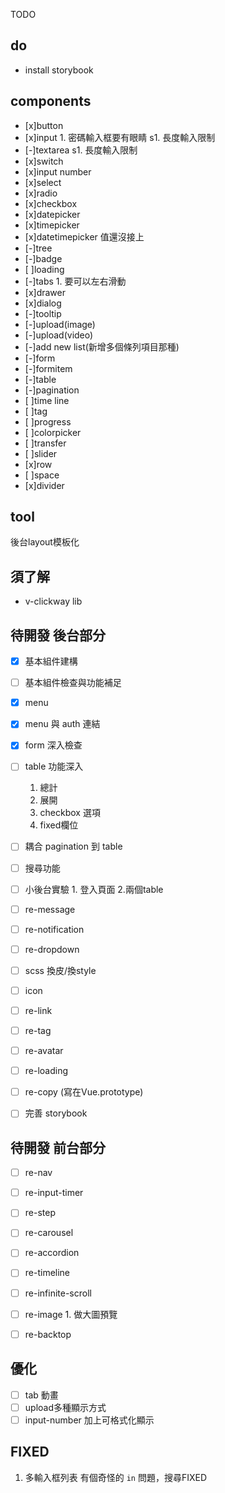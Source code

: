TODO

## do

- install storybook

## components

- [x]button
- [x]input 1. 密碼輸入框要有眼睛 s1. 長度輸入限制
- [-]textarea  s1. 長度輸入限制
- [x]switch
- [x]input number
- [x]select
- [x]radio 
- [x]checkbox 
- [x]datepicker  
- [x]timepicker  
- [x]datetimepicker 值還沒接上
- [-]tree 
- [-]badge
- [ ]loading
- [-]tabs 1. 要可以左右滑動
- [x]drawer 
- [x]dialog 
- [-]tooltip 
- [-]upload(image)
- [-]upload(video)
- [-]add new list(新增多個條列項目那種) 
- [-]form
- [-]formitem
- [-]table
- [-]pagination
- [ ]time line
- [ ]tag
- [ ]progress
- [ ]colorpicker
- [ ]transfer
- [ ]slider
- [x]row
- [ ]space
- [x]divider

## tool


後台layout模板化

## 須了解

- v-clickway lib

## 待開發 後台部分

- [x] 基本組件建構
- [ ] 基本組件檢查與功能補足
- [x] menu
- [x] menu 與 auth 連結 
- [x] form 深入檢查 
- [ ] table 功能深入
  1. 總計
  2. 展開
  3. checkbox 選項
  4. fixed欄位
- [ ] 耦合 pagination 到 table
- [ ] 搜尋功能
- [ ] 小後台實驗 1. 登入頁面 2.兩個table
- [ ] re-message
- [ ] re-notification
- [ ] re-dropdown
- [ ] scss 換皮/換style

- [ ] icon
- [ ] re-link
- [ ] re-tag
- [ ] re-avatar
- [ ] re-loading
- [ ] re-copy (寫在Vue.prototype)
- [ ] 完善 storybook

## 待開發 前台部分
- [ ] re-nav
- [ ] re-input-timer
- [ ] re-step
- [ ] re-carousel
- [ ] re-accordion
- [ ] re-timeline
- [ ] re-infinite-scroll
- [ ] re-image 1. 做大圖預覽
- [ ] re-backtop


## 優化
- [ ] tab 動畫
- [ ] upload多種顯示方式
- [ ] input-number 加上可格式化顯示
## FIXED

1. 多輸入框列表 有個奇怪的 `in` 問題，搜尋FIXED